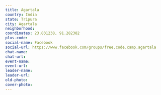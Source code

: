 ```yaml
---
title: Agartala
country: India
state: Tripura
city: Agartala
neighborhood: 
coordinates: 23.831238, 91.282382
plus-code:
social-name: Facebook
social-url: https://www.facebook.com/groups/free.code.camp.agartala
chat-name:
chat-url:
event-name:
event-url:
leader-name:
leader-url:
old-photo: 
cover-photo:
---
```

